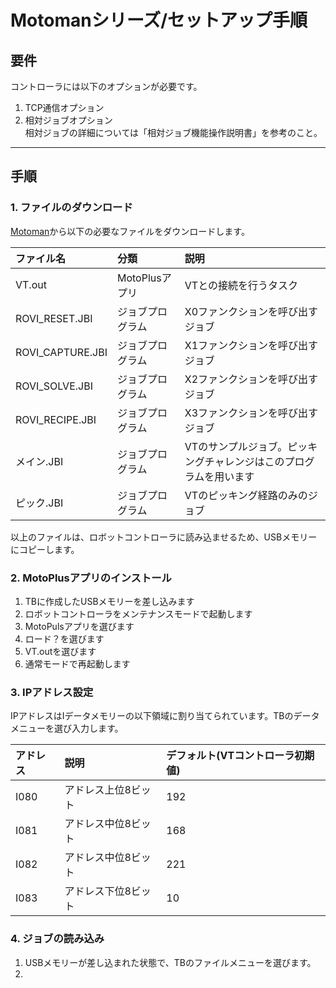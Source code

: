 # Motomanシリーズ/セットアップ手順

## 要件  
コントローラには以下のオプションが必要です。

1. TCP通信オプション
2. 相対ジョブオプション  
  相対ジョブの詳細については「相対ジョブ機能操作説明書」を参考のこと。

-----------------

## 手順

### 1. ファイルのダウンロード
[Motoman](https://github.com/YOODS/rovi_industrial/)から以下の必要なファイルをダウンロードします。

|ファイル名|分類|説明|
|:---|:---|:---|
|VT.out|MotoPlusアプリ|VTとの接続を行うタスク|
|ROVI_RESET.JBI|ジョブプログラム|X0ファンクションを呼び出すジョブ|
|ROVI_CAPTURE.JBI|ジョブプログラム|X1ファンクションを呼び出すジョブ|
|ROVI_SOLVE.JBI|ジョブプログラム|X2ファンクションを呼び出すジョブ|
|ROVI_RECIPE.JBI|ジョブプログラム|X3ファンクションを呼び出すジョブ|
|メイン.JBI|ジョブプログラム|VTのサンプルジョブ。ピッキングチャレンジはこのプログラムを用います|
|ピック.JBI|ジョブプログラム|VTのピッキング経路のみのジョブ|

以上のファイルは、ロボットコントローラに読み込ませるため、USBメモリーにコピーします。

### 2. MotoPlusアプリのインストール  
1. TBに作成したUSBメモリーを差し込みます
2. ロボットコントローラをメンテナンスモードで起動します
3. MotoPulsアプリを選びます
4. ロード？を選びます
5. VT.outを選びます
6. 通常モードで再起動します

### 3. IPアドレス設定  
IPアドレスはIデータメモリーの以下領域に割り当てられています。TBのデータメニューを選び入力します。

|アドレス|説明|デフォルト(VTコントローラ初期値)|
|:---|:---|:---|
|I080|アドレス上位8ビット|192|
|I081|アドレス中位8ビット|168|
|I082|アドレス中位8ビット|221|
|I083|アドレス下位8ビット|10|

### 4. ジョブの読み込み
1. USBメモリーが差し込まれた状態で、TBのファイルメニューを選びます。
2. 
